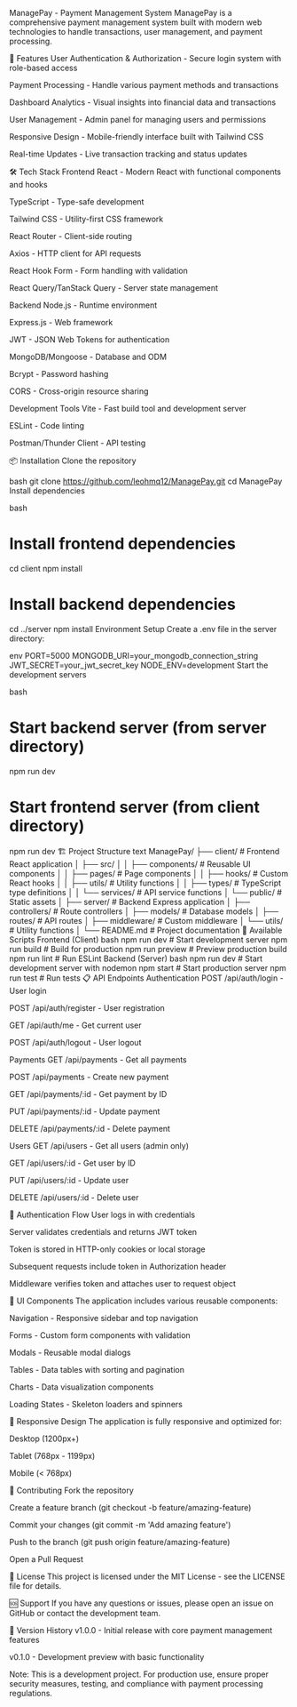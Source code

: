 ManagePay - Payment Management System
ManagePay is a comprehensive payment management system built with modern web technologies to handle transactions, user management, and payment processing.

🚀 Features
User Authentication & Authorization - Secure login system with role-based access

Payment Processing - Handle various payment methods and transactions

Dashboard Analytics - Visual insights into financial data and transactions

User Management - Admin panel for managing users and permissions

Responsive Design - Mobile-friendly interface built with Tailwind CSS

Real-time Updates - Live transaction tracking and status updates

🛠️ Tech Stack
Frontend
React - Modern React with functional components and hooks

TypeScript - Type-safe development

Tailwind CSS - Utility-first CSS framework

React Router - Client-side routing

Axios - HTTP client for API requests

React Hook Form - Form handling with validation

React Query/TanStack Query - Server state management

Backend
Node.js - Runtime environment

Express.js - Web framework

JWT - JSON Web Tokens for authentication

MongoDB/Mongoose - Database and ODM

Bcrypt - Password hashing

CORS - Cross-origin resource sharing

Development Tools
Vite - Fast build tool and development server

ESLint - Code linting

Postman/Thunder Client - API testing

📦 Installation
Clone the repository

bash
git clone https://github.com/leohmq12/ManagePay.git
cd ManagePay
Install dependencies

bash
# Install frontend dependencies
cd client
npm install

# Install backend dependencies
cd ../server
npm install
Environment Setup
Create a .env file in the server directory:

env
PORT=5000
MONGODB_URI=your_mongodb_connection_string
JWT_SECRET=your_jwt_secret_key
NODE_ENV=development
Start the development servers

bash
# Start backend server (from server directory)
npm run dev

# Start frontend server (from client directory)
npm run dev
🏗️ Project Structure
text
ManagePay/
├── client/                 # Frontend React application
│   ├── src/
│   │   ├── components/    # Reusable UI components
│   │   ├── pages/        # Page components
│   │   ├── hooks/        # Custom React hooks
│   │   ├── utils/        # Utility functions
│   │   ├── types/        # TypeScript type definitions
│   │   └── services/     # API service functions
│   └── public/           # Static assets
│
├── server/               # Backend Express application
│   ├── controllers/      # Route controllers
│   ├── models/          # Database models
│   ├── routes/          # API routes
│   ├── middleware/      # Custom middleware
│   └── utils/           # Utility functions
│
└── README.md            # Project documentation
🚦 Available Scripts
Frontend (Client)
bash
npm run dev          # Start development server
npm run build        # Build for production
npm run preview      # Preview production build
npm run lint         # Run ESLint
Backend (Server)
bash
npm run dev          # Start development server with nodemon
npm start           # Start production server
npm run test        # Run tests
📋 API Endpoints
Authentication
POST /api/auth/login - User login

POST /api/auth/register - User registration

GET /api/auth/me - Get current user

POST /api/auth/logout - User logout

Payments
GET /api/payments - Get all payments

POST /api/payments - Create new payment

GET /api/payments/:id - Get payment by ID

PUT /api/payments/:id - Update payment

DELETE /api/payments/:id - Delete payment

Users
GET /api/users - Get all users (admin only)

GET /api/users/:id - Get user by ID

PUT /api/users/:id - Update user

DELETE /api/users/:id - Delete user

🔐 Authentication Flow
User logs in with credentials

Server validates credentials and returns JWT token

Token is stored in HTTP-only cookies or local storage

Subsequent requests include token in Authorization header

Middleware verifies token and attaches user to request object

🎨 UI Components
The application includes various reusable components:

Navigation - Responsive sidebar and top navigation

Forms - Custom form components with validation

Modals - Reusable modal dialogs

Tables - Data tables with sorting and pagination

Charts - Data visualization components

Loading States - Skeleton loaders and spinners

📱 Responsive Design
The application is fully responsive and optimized for:

Desktop (1200px+)

Tablet (768px - 1199px)

Mobile (< 768px)

🤝 Contributing
Fork the repository

Create a feature branch (git checkout -b feature/amazing-feature)

Commit your changes (git commit -m 'Add amazing feature')

Push to the branch (git push origin feature/amazing-feature)

Open a Pull Request

📄 License
This project is licensed under the MIT License - see the LICENSE file for details.

🆘 Support
If you have any questions or issues, please open an issue on GitHub or contact the development team.

🔄 Version History
v1.0.0 - Initial release with core payment management features

v0.1.0 - Development preview with basic functionality

Note: This is a development project. For production use, ensure proper security measures, testing, and compliance with payment processing regulations.
